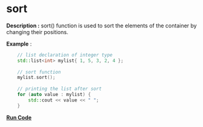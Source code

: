 # sort

**Description :** sort() function is used to sort the elements of the container by changing their positions.
 
**Example** :

```cpp
    // list declaration of integer type 
    std::list<int> mylist{ 1, 5, 3, 2, 4 }; 
  
    // sort function 
    mylist.sort(); 
  
    // printing the list after sort 
    for (auto value : mylist) {
        std::cout << value << " "; 
    }

```
**[Run Code](https://rextester.com/PKDM22164)**
